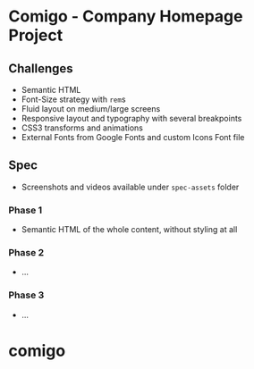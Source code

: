 Comigo - Company Homepage Project
==================================

Challenges
----------

- Semantic HTML
- Font-Size strategy with `rem`s
- Fluid layout on medium/large screens
- Responsive layout and typography with several breakpoints
- CSS3 transforms and animations
- External Fonts from Google Fonts and custom Icons Font file

Spec
-----

- Screenshots and videos available under `spec-assets` folder

### Phase 1

- Semantic HTML of the whole content, without styling at all

### Phase 2

- ...

### Phase 3

- ...
# comigo
